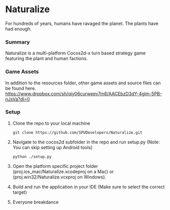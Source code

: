 Naturalize
==========

For hundreds of years, humans have ravaged the planet. The plants have had enough.

### Summary
Naturalize is a multi-platform Cocos2d-x turn based strategy game featuring the plant and human factions.

### Game Assets
In addition to the resources folder, other game assets and source files can be found here.
https://www.dropbox.com/sh/qiy06curweev7m8/AACEbzD3dY-4glm-5PB-nJsVa?dl=0

### Setup
1. Clone the repo to your local machine
	```
	git clone https://github.com/SPUDevelopers/Naturalize.git
	```

2. Navigate to the cocos2d subfolder in the repo and run setup.py (Note: You can skip setting up Android tools)
	```
	python ./setup.py
	```
3. Open the platform specific project folder (proj.ios_mac/Naturalize.xcodeproj on a Mac) or (proj.win32/Naturalize.vcxproj on Windows).

4. Build and run the application in your IDE (Make sure to select the correct target)

5. Everyone breakdance
